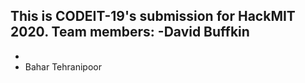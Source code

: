 This is CODEIT-19's submission for HackMIT 2020.
Team members:
-David Buffkin
-
-
- Bahar Tehranipoor
